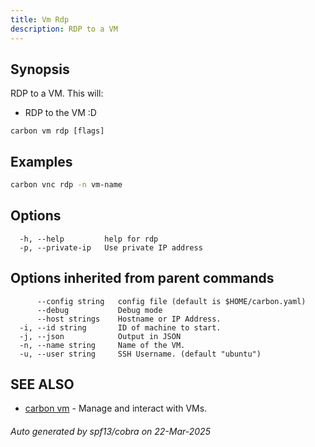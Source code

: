 ```yaml
---
title: Vm Rdp
description: RDP to a VM
---
```


## Synopsis

RDP to a VM.
This will:

- RDP to the VM :D


```
carbon vm rdp [flags]
```

## Examples

```bash
carbon vnc rdp -n vm-name
```

## Options

```
  -h, --help         help for rdp
  -p, --private-ip   Use private IP address
```

## Options inherited from parent commands

```
      --config string   config file (default is $HOME/carbon.yaml)
      --debug           Debug mode
      --host strings    Hostname or IP Address.
  -i, --id string       ID of machine to start.
  -j, --json            Output in JSON
  -n, --name string     Name of the VM.
  -u, --user string     SSH Username. (default "ubuntu")
```

## SEE ALSO

* [carbon vm](carbon_vm.md)	 - Manage and interact with VMs.

###### Auto generated by spf13/cobra on 22-Mar-2025
